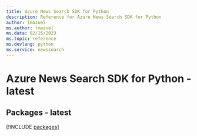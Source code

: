 ```yaml
---
title: Azure News Search SDK for Python
description: Reference for Azure News Search SDK for Python
author: lmazuel
ms.author: lmazuel
ms.data: 02/15/2023
ms.topic: reference
ms.devlang: python
ms.service: newssearch
---
```

# Azure News Search SDK for Python - latest
## Packages - latest
[!INCLUDE [packages](news-search-index.md)]